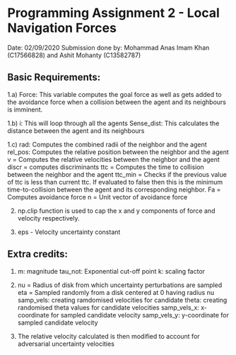 # Programming Assignment 2 - Local Navigation Forces

Date: 02/09/2020
Submission done by: Mohammad Anas Imam Khan (C17566828) and Ashit Mohanty (C13582787)


## Basic Requirements:
1.a) Force: This variable computes the goal force as well as gets added to the avoidance force when a collision between the agent and its neighbours is imminent.

1.b) i: This will loop through all the agents 
Sense_dist: This calculates the distance between the agent and its neighbours 

1.c) rad: Computes the combined radii of the neighbor and the agent
rel_pos: Computes the relative position between the neighbor and the agent
v = Computes the relative velocities between the neighbor and the agent
discr = computes discriminants
ttc = Computes the time to collision between the neighbor and the agent
ttc_min = Checks if the previous value of ttc is less than current ttc. If evaluated to false then this is the minimum time-to-collision between the agent and its corresponding neighbor.
Fa = Computes avoidance force
n = Unit vector of avoidance force

2. np.clip function is used to cap the x and y components of force and velocity respectively.

3. eps - Velocity uncertainty constant

## Extra credits:

1) m: magnitude
tau_not: Exponential cut-off point
k: scaling factor

2) nu = Radius of disk from which uncertainty perturbations are sampled
eta = Sampled randomly from a disk centered at 0 having radius nu
samp_vels: creating ramdomised velocities for candidate
theta: creating randomised theta values for candidate velocities
samp_vels_x: x-coordinate for sampled candidate velocity
samp_vels_y: y-coordinate for sampled candidate velocity 

3) The relative velocity calculated is then modified to account for adversarial uncertainty velocities
